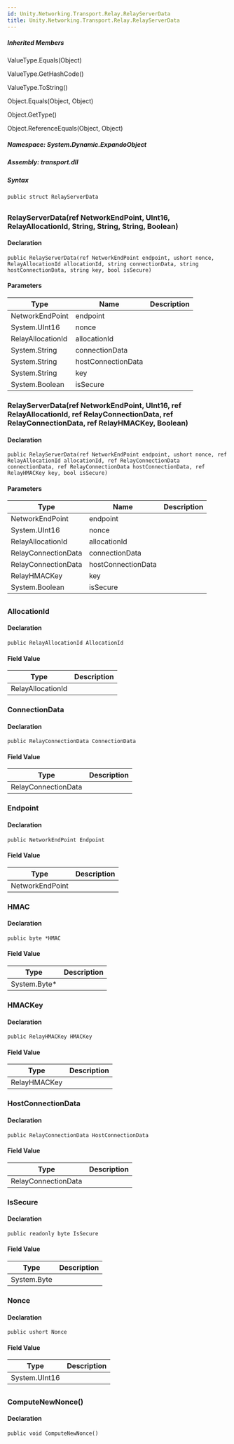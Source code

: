 ```yaml
---  
id: Unity.Networking.Transport.Relay.RelayServerData  
title: Unity.Networking.Transport.Relay.RelayServerData  
---
```


<div class="markdown level0 summary">

</div>

<div class="markdown level0 conceptual">

</div>

<div class="inheritedMembers">

##### Inherited Members

<div>

ValueType.Equals(Object)

</div>

<div>

ValueType.GetHashCode()

</div>

<div>

ValueType.ToString()

</div>

<div>

Object.Equals(Object, Object)

</div>

<div>

Object.GetType()

</div>

<div>

Object.ReferenceEquals(Object, Object)

</div>

</div>

##### **Namespace**: System.Dynamic.ExpandoObject

##### **Assembly**: transport.dll

##### Syntax

``` lang-csharp
public struct RelayServerData
```

## 

### RelayServerData(ref NetworkEndPoint, UInt16, RelayAllocationId, String, String, String, Boolean)

<div class="markdown level1 summary">

</div>

<div class="markdown level1 conceptual">

</div>

#### Declaration

``` lang-csharp
public RelayServerData(ref NetworkEndPoint endpoint, ushort nonce, RelayAllocationId allocationId, string connectionData, string hostConnectionData, string key, bool isSecure)
```

#### Parameters

| Type              | Name               | Description |
|-------------------|--------------------|-------------|
| NetworkEndPoint   | endpoint           |             |
| System.UInt16     | nonce              |             |
| RelayAllocationId | allocationId       |             |
| System.String     | connectionData     |             |
| System.String     | hostConnectionData |             |
| System.String     | key                |             |
| System.Boolean    | isSecure           |             |

### RelayServerData(ref NetworkEndPoint, UInt16, ref RelayAllocationId, ref RelayConnectionData, ref RelayConnectionData, ref RelayHMACKey, Boolean)

<div class="markdown level1 summary">

</div>

<div class="markdown level1 conceptual">

</div>

#### Declaration

``` lang-csharp
public RelayServerData(ref NetworkEndPoint endpoint, ushort nonce, ref RelayAllocationId allocationId, ref RelayConnectionData connectionData, ref RelayConnectionData hostConnectionData, ref RelayHMACKey key, bool isSecure)
```

#### Parameters

| Type                | Name               | Description |
|---------------------|--------------------|-------------|
| NetworkEndPoint     | endpoint           |             |
| System.UInt16       | nonce              |             |
| RelayAllocationId   | allocationId       |             |
| RelayConnectionData | connectionData     |             |
| RelayConnectionData | hostConnectionData |             |
| RelayHMACKey        | key                |             |
| System.Boolean      | isSecure           |             |

## 

### AllocationId

<div class="markdown level1 summary">

</div>

<div class="markdown level1 conceptual">

</div>

#### Declaration

``` lang-csharp
public RelayAllocationId AllocationId
```

#### Field Value

| Type              | Description |
|-------------------|-------------|
| RelayAllocationId |             |

### ConnectionData

<div class="markdown level1 summary">

</div>

<div class="markdown level1 conceptual">

</div>

#### Declaration

``` lang-csharp
public RelayConnectionData ConnectionData
```

#### Field Value

| Type                | Description |
|---------------------|-------------|
| RelayConnectionData |             |

### Endpoint

<div class="markdown level1 summary">

</div>

<div class="markdown level1 conceptual">

</div>

#### Declaration

``` lang-csharp
public NetworkEndPoint Endpoint
```

#### Field Value

| Type            | Description |
|-----------------|-------------|
| NetworkEndPoint |             |

### HMAC

<div class="markdown level1 summary">

</div>

<div class="markdown level1 conceptual">

</div>

#### Declaration

``` lang-csharp
public byte *HMAC
```

#### Field Value

| Type          | Description |
|---------------|-------------|
| System.Byte\* |             |

### HMACKey

<div class="markdown level1 summary">

</div>

<div class="markdown level1 conceptual">

</div>

#### Declaration

``` lang-csharp
public RelayHMACKey HMACKey
```

#### Field Value

| Type         | Description |
|--------------|-------------|
| RelayHMACKey |             |

### HostConnectionData

<div class="markdown level1 summary">

</div>

<div class="markdown level1 conceptual">

</div>

#### Declaration

``` lang-csharp
public RelayConnectionData HostConnectionData
```

#### Field Value

| Type                | Description |
|---------------------|-------------|
| RelayConnectionData |             |

### IsSecure

<div class="markdown level1 summary">

</div>

<div class="markdown level1 conceptual">

</div>

#### Declaration

``` lang-csharp
public readonly byte IsSecure
```

#### Field Value

| Type        | Description |
|-------------|-------------|
| System.Byte |             |

### Nonce

<div class="markdown level1 summary">

</div>

<div class="markdown level1 conceptual">

</div>

#### Declaration

``` lang-csharp
public ushort Nonce
```

#### Field Value

| Type          | Description |
|---------------|-------------|
| System.UInt16 |             |

## 

### ComputeNewNonce()

<div class="markdown level1 summary">

</div>

<div class="markdown level1 conceptual">

</div>

#### Declaration

``` lang-csharp
public void ComputeNewNonce()
```
